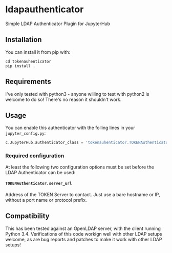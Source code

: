 # ldapauthenticator
Simple LDAP Authenticator Plugin for JupyterHub

## Installation ##

You can install it from pip with:

```
cd tokenauhenticator 
pip install .
```

## Requirements ##

I've only tested with python3 - anyone willing to test with python2
is welcome to do so! There's no reason it shouldn't work.

## Usage ##

You can enable this authenticator with the folling lines in your
`jupyter_config.py`:

```python
c.JupyterHub.authenticator_class = 'tokenauhenticator.TOKENAuthenticator'
```

### Required configuration ###

At least the following two configuration options must be set before
the LDAP Authenticator can be used:

#### `TOKENAuthenticator.server_url` ####

Address of the TOKEN Server to contact. Just use a bare hostname or IP,
without a port name or protocol prefix.

## Compatibility ##

This has been tested against an OpenLDAP server, with the client
running Python 3.4. Verifications of this code workign well with
other LDAP setups welcome, as are bug reports and patches to make
it work with other LDAP setups!
